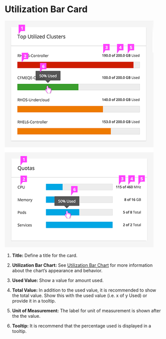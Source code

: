 # Utilization Bar Card

![Title of image](img/utilization-bar-callout.png)

  1. **Title:** Define a title for the card.

  1. **Utilization Bar Chart:** See [Utilization Bar Chart](https://www.patternfly.org/pattern-library/data-visualization/utilization-bar-chart/) for more information about the chart’s appearance and behavior.

  1. **Used Value:** Show a value for amount used.

  1. **Total Value:** In addition to the used value, it is recommended to show the total value. Show this with the used value (i.e. x of y Used) or provide it in a tooltip.

  1. **Unit of Measurement:** The label for unit of measurement is shown after the the value.

  1. **Tooltip:** It is recommend that the percentage used is displayed in a tooltip.
